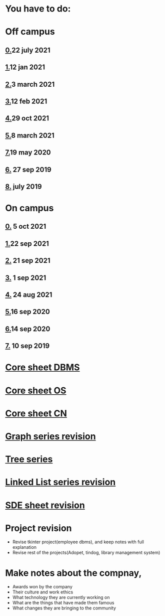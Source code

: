 # You have to do:
# Off campus

## [0.](https://www.geeksforgeeks.org/bny-mellon-interview-experience-for-software-developer-off-campus/)22 july 2021

## [1.](https://www.geeksforgeeks.org/bny-mellon-interview-experience-off-campus/?ref=rp)12 jan 2021

## [2.](https://www.geeksforgeeks.org/bny-mellon-interview-experience-for-summer-internship-off-campus/?ref=rp)3 march 2021

## [3.](https://www.geeksforgeeks.org/bny-mellon-interview-experience-for-6-month-internship-2020-virtual/?ref=rp)12 feb 2021

## [4.](https://www.ambitionbox.com/interviews/bny-mellon-interview-questions)29 oct 2021

## [5.](https://medium.com/@vaishalithakur614/bny-mellon-interview-experience-9c30a0b645df)8 march 2021

## [7.](https://www.geeksforgeeks.org/bny-mellon-interview-experience-for-freshers-2/)19 may 2020

## [6.](https://www.geeksforgeeks.org/bny-mellon-interview-experience-for-sde-freshers/) 27 sep 2019

## [8.](https://discuss.codechef.com/t/bny-mellon-intern-interview-experience/32088) july 2019

# On campus

## [0.](https://www.geeksforgeeks.org/bny-mellon-internship-interview-experience-for-software-developer-on-campus-2022/?ref=leftbar-rightbar) 5 oct 2021

## [1.](https://www.geeksforgeeks.org/bny-mellon-internship-interview-experience-on-campus-2022/)22 sep 2021

## [2.](https://www.geeksforgeeks.org/bny-mellon-interview-experience-on-campus/) 21 sep 2021

## [3.](https://www.geeksforgeeks.org/bny-mellon-interview-experience-on-campus-aug-2020-virtual/) 1 sep 2021

## [4.](https://leetcode.com/discuss/interview-question/805561/bny-mellon-interview-experienceon-campus-virtual-aug-2020) 24 aug 2021

## [5.](https://www.geeksforgeeks.org/bny-mellon-interview-experience-on-campus-summer-internship-2021/)16 sep 2020

## [6.](https://www.geeksforgeeks.org/bny-mellon-technology-interview-experience-on-campus-september-2020-virtual/)14 sep 2020

## [7.](https://www.geeksforgeeks.org/bny-mellon-interview-experience-for-freshers/) 10 sep 2019

# [Core sheet DBMS](https://docs.google.com/document/d/1xtoMGLDZIMFdTW-8crbL9dPxiXJ41FUv-9lZWuw01SY/edit?usp=sharing)

# [Core sheet OS](https://github.com/tannuchoudhary/Interview-prep/blob/main/OS_Core.md)

# [Core sheet CN](https://github.com/tannuchoudhary/Interview-prep/blob/main/CN_Core.md)

# [Graph series revision](https://github.com/tannuchoudhary/GraphSeries)

# [Tree series](https://github.com/tannuchoudhary/TreeSeries)

# [Linked List series revision](https://github.com/tannuchoudhary/SDE_30_180)

# [SDE sheet revision](https://github.com/tannuchoudhary/SDE_30_180)

# Project revision
  * Revise tkinter project(employee dbms), and keep notes with full explanation
  * Revise rest of the projects(Adopet, tindog, library management system)

# Make notes about the compnay,
  * Awards won by the company
  * Their culture and work ethics
  * What technology they are currently working on
  * What are the things that have made them famous
  * What changes they are bringing to the community
